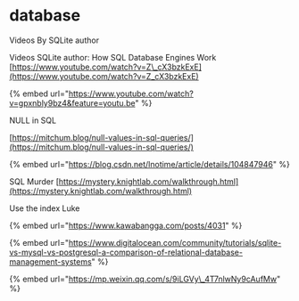 # database

Videos By SQLite author

Videos SQLite author: How SQL Database Engines Work [https://www.youtube.com/watch?v=Z\_cX3bzkExE](https://www.youtube.com/watch?v=Z_cX3bzkExE)

{% embed url="https://www.youtube.com/watch?v=gpxnbly9bz4&feature=youtu.be" %}

NULL in SQL

[https://mitchum.blog/null-values-in-sql-queries/](https://mitchum.blog/null-values-in-sql-queries/)

{% embed url="https://blog.csdn.net/lnotime/article/details/104847946" %}

SQL Murder [https://mystery.knightlab.com/walkthrough.html](https://mystery.knightlab.com/walkthrough.html)

Use the index Luke

{% embed url="https://www.kawabangga.com/posts/4031" %}





{% embed url="https://www.digitalocean.com/community/tutorials/sqlite-vs-mysql-vs-postgresql-a-comparison-of-relational-database-management-systems" %}

{% embed url="https://mp.weixin.qq.com/s/9iLGVy\_4T7nlwNy9cAufMw" %}



